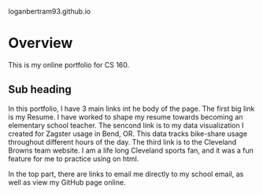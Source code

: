loganbertram93.github.io

# Overview

This is my online portfolio for CS 160.

## Sub heading

In this portfolio, I have 3 main links int he body of the page. The first big link is my Resume. I have worked to shape my resume towards becoming an elementary school teacher. The sencond link is to my data visualization I created for Zagster usage in Bend, OR. This data tracks bike-share usage throughout different hours of the day. The third link is to the Cleveland Browns team website. I am a life long Cleveland sports fan, and it was a fun feature for me to practice using on html. 

In the top part, there are links to email me directly to my school email, as well as view my GitHub page online. 